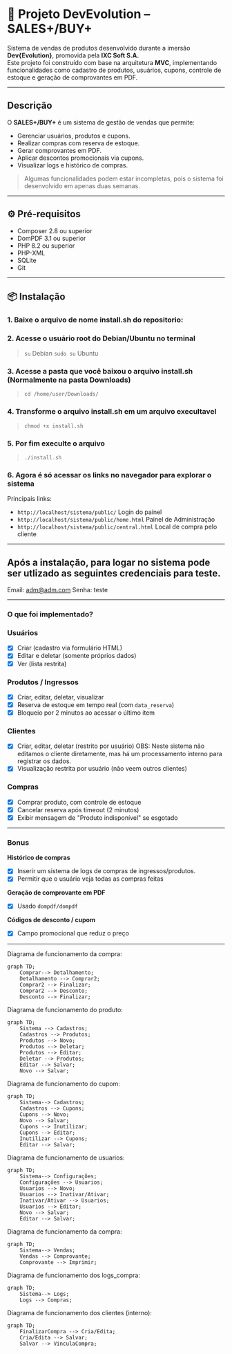 # 🚀 Projeto DevEvolution – SALES+/BUY+

Sistema de vendas de produtos desenvolvido durante a imersão **Dev{Evolution}**, promovida pela **IXC Soft S.A.**  
Este projeto foi construído com base na arquitetura **MVC**, implementando funcionalidades como cadastro de produtos, usuários, cupons, controle de estoque e geração de comprovantes em PDF.

---

## Descrição

O **SALES+/BUY+** é um sistema de gestão de vendas que permite:

- Gerenciar usuários, produtos e cupons.
- Realizar compras com reserva de estoque.
- Gerar comprovantes em PDF.
- Aplicar descontos promocionais via cupons.
- Visualizar logs e histórico de compras.

> Algumas funcionalidades podem estar incompletas, pois o sistema foi desenvolvido em apenas duas semanas.

---

## ⚙️ Pré-requisitos

- Composer 2.8 ou superior
- DomPDF 3.1 ou superior
- PHP 8.2 ou superior
- PHP-XML
- SQLite
- Git

---

## 📦 Instalação

### 1. Baixe o arquivo de nome install.sh do repositorio:

### 2. Acesse o usuário root do Debian/Ubuntu no terminal

> `su` Debian
> `sudo su` Ubuntu

### 3. Acesse a pasta que você baixou o arquivo install.sh (Normalmente na pasta Downloads)

> `cd /home/user/Downloads/`

### 4. Transforme o arquivo install.sh em um arquivo execultavel

> `chmod +x install.sh`

### 5. Por fim execulte o arquivo

> `./install.sh`

### 6. Agora é só acessar os links no navegador para explorar o sistema
Principais links:
- `http://localhost/sistema/public/` Login do painel
- `http://localhost/sistema/public/home.html` Painel de Administração
- `http://localhost/sistema/public/central.html` Local de compra pelo cliente
  
---

## Após a instalação, para logar no sistema pode ser utlizado as seguintes credenciais para teste.

Email: adm@adm.com
Senha: teste

---

### O que foi implementado?

### Usuários

- [X]  Criar (cadastro via formulário HTML)
- [X]  Editar e deletar (somente próprios dados)
- [X]  Ver (lista restrita)

### Produtos / Ingressos

- [X]  Criar, editar, deletar, visualizar
- [X]  Reserva de estoque em tempo real (com `data_reserva`)
- [X]  Bloqueio por 2 minutos ao acessar o último item

### Clientes

- [X]  Criar, editar, deletar (restrito por usuário) OBS: Neste sistema não editamos o cliente diretamente, mas há um processamento interno para registrar os dados.
- [X]  Visualização restrita por usuário (não veem outros clientes)

### Compras

- [X]  Comprar produto, com controle de estoque
- [X]  Cancelar reserva após timeout (2 minutos)
- [X]  Exibir mensagem de "Produto indisponível" se esgotado

---

### Bonus

**Histórico de compras**
- [X]   Inserir um sistema de logs de compras de ingressos/produtos.
- [X]   Permitir que o usuário veja todas as compras feitas
      
**Geração de comprovante em PDF**
- [X]   Usado `dompdf/dompdf`
      
**Códigos de desconto / cupom**
- [X]   Campo promocional que reduz o preço
      
---

Diagrama de funcionamento da compra:

```mermaid
graph TD;
    Comprar--> Detalhamento;
    Detalhamento --> Comprar2;
    Comprar2 --> Finalizar;
    Comprar2 --> Desconto;
    Desconto --> Finalizar;
```

Diagrama de funcionamento do produto:

```mermaid
graph TD;
    Sistema --> Cadastros;
    Cadastros --> Produtos;
    Produtos --> Novo;
    Produtos --> Deletar;
    Produtos --> Editar;
    Deletar --> Produtos;
    Editar --> Salvar;
    Novo --> Salvar;
```

Diagrama de funcionamento do cupom:

```mermaid
graph TD;
    Sistema--> Cadastros;
    Cadastros --> Cupons;
    Cupons --> Novo;
    Novo --> Salvar;
    Cupons --> Inutilizar;
    Cupons --> Editar;
    Inutilizar --> Cupons;
    Editar --> Salvar;
```
Diagrama de funcionamento de usuarios:

```mermaid
graph TD;
    Sistema--> Configurações;
    Configurações --> Usuarios;
    Usuarios --> Novo;
    Usuarios --> Inativar/Ativar;
    Inativar/Ativar --> Usuarios;
    Usuarios --> Editar;
    Novo --> Salvar;
    Editar --> Salvar;
```

Diagrama de funcionamento da compra:

```mermaid
graph TD;
    Sistema--> Vendas;
    Vendas --> Comprovante;
    Comprovante --> Imprimir;
```

Diagrama de funcionamento dos logs_compra:

```mermaid
graph TD;
    Sistema--> Logs;
    Logs --> Compras;
```

Diagrama de funcionamento dos clientes (interno):

```mermaid
graph TD;
    FinalizarCompra --> Cria/Edita;
    Cria/Edita --> Salvar;
    Salvar --> VinculaCompra;
```
